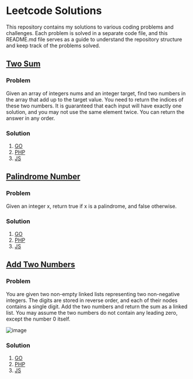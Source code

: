 # Leetcode Solutions

This repository contains my solutions to various coding problems and challenges. Each problem is solved in a separate code file, and this README.md file serves as a guide to understand the repository structure and keep track of the problems solved.

## [Two Sum](https://leetcode.com/problems/two-sum/)
### Problem
Given an array of integers nums and an integer target, find two numbers in the array that add up to the target value. You need to return the indices of these two numbers.
It is guaranteed that each input will have exactly one solution, and you may not use the same element twice. You can return the answer in any order.
### Solution
1. [GO](https://github.com/dav-vn/leetcode/pull/1)
2. [PHP](https://github.com/dav-vn/leetcode/pull/2)
3. [JS](https://github.com/dav-vn/leetcode/pull/3)

## [Palindrome Number](https://leetcode.com/problems/palindrome-number/description/)
### Problem
Given an integer x, return true if x is a palindrome, and false otherwise.
### Solution
1. [GO](https://github.com/dav-vn/leetcode/blob/solutions/palindrome/Go/ispalindrome.go)
2. [PHP](https://github.com/dav-vn/leetcode/blob/solutions/palindrome/PHP/PalindromeSolution.php)
3. [JS](https://github.com/dav-vn/leetcode/blob/solutions/palindrome/JS/palindrome.js)

## [Add Two Numbers](https://leetcode.com/problems/palindrome-number/description/)
### Problem
You are given two non-empty linked lists representing two non-negative integers. The digits are stored in reverse order, and each of their nodes contains a single digit. Add the two numbers and return the sum as a linked list.
You may assume the two numbers do not contain any leading zero, except the number 0 itself.

![image](https://github.com/dav-vn/leetcode/assets/118458789/0ab7974b-7f6b-44b4-809d-d831f2f28a5d)

### Solution
1. [GO](https://github.com/dav-vn/leetcode/blob/solutions/two-numbers/Go/twoNumbers.go)
2. [PHP](https://github.com/dav-vn/leetcode/blob/solutions/two-numbers/PHP/TwoNumberSolution.php)
3. [JS](https://github.com/dav-vn/leetcode/blob/solutions/two-numbers/JS/addTwoNumbers.js)

